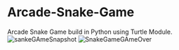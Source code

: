 # Arcade-Snake-Game
Arcade Snake Game build in Python using Turtle Module. 
![sankeGAmeSnapshot](https://user-images.githubusercontent.com/95584262/156323191-2fba2cfb-ac60-4268-902e-04f4c83524d9.PNG)
![SnakeGameGAmeOver](https://user-images.githubusercontent.com/95584262/156323200-a760b025-dc96-4f29-9408-5416d50c3222.PNG)
